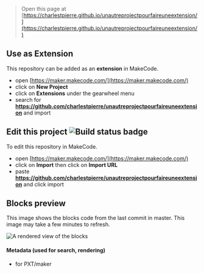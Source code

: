 
> Open this page at [https://charlestpierre.github.io/unautreprojectpourfaireuneextension/](https://charlestpierre.github.io/unautreprojectpourfaireuneextension/)

## Use as Extension

This repository can be added as an **extension** in MakeCode.

* open [https://maker.makecode.com/](https://maker.makecode.com/)
* click on **New Project**
* click on **Extensions** under the gearwheel menu
* search for **https://github.com/charlestpierre/unautreprojectpourfaireuneextension** and import

## Edit this project ![Build status badge](https://github.com/charlestpierre/unautreprojectpourfaireuneextension/workflows/MakeCode/badge.svg)

To edit this repository in MakeCode.

* open [https://maker.makecode.com/](https://maker.makecode.com/)
* click on **Import** then click on **Import URL**
* paste **https://github.com/charlestpierre/unautreprojectpourfaireuneextension** and click import

## Blocks preview

This image shows the blocks code from the last commit in master.
This image may take a few minutes to refresh.

![A rendered view of the blocks](https://github.com/charlestpierre/unautreprojectpourfaireuneextension/raw/master/.github/makecode/blocks.png)

#### Metadata (used for search, rendering)

* for PXT/maker
<script src="https://makecode.com/gh-pages-embed.js"></script><script>makeCodeRender("{{ site.makecode.home_url }}", "{{ site.github.owner_name }}/{{ site.github.repository_name }}");</script>
